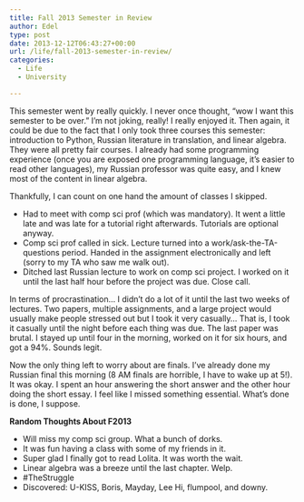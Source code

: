```yaml
---
title: Fall 2013 Semester in Review
author: Edel
type: post
date: 2013-12-12T06:43:27+00:00
url: /life/fall-2013-semester-in-review/
categories:
  - Life
  - University

---
```

This semester went by really quickly. I never once thought, &#8220;wow I want this semester to be over.&#8221; I&#8217;m not joking, really! I really enjoyed it. Then again, it could be due to the fact that I only took three courses this semester: introduction to Python, Russian literature in translation, and linear algebra. They were all pretty fair courses. I already had some programming experience (once you are exposed one programming language, it&#8217;s easier to read other languages), my Russian professor was quite easy, and I knew most of the content in linear algebra.

Thankfully, I can count on one hand the amount of classes I skipped.

  * Had to meet with comp sci prof (which was mandatory). It went a little late and was late for a tutorial right afterwards. Tutorials are optional anyway.
  * Comp sci prof called in sick. Lecture turned into a work/ask-the-TA-questions period. Handed in the assignment electronically and left (sorry to my TA who saw me walk out).
  * Ditched last Russian lecture to work on comp sci project. I worked on it until the last half hour before the project was due. Close call.

In terms of procrastination&#8230; I didn&#8217;t do a lot of it until the last two weeks of lectures. Two papers, multiple assignments, and a large project would usually make people stressed out but I took it very casually&#8230; That is, I took it casually until the night before each thing was due. The last paper was brutal. I stayed up until four in the morning, worked on it for six hours, and got a 94%. Sounds legit.

Now the only thing left to worry about are finals. I&#8217;ve already done my Russian final this morning (8 AM finals are horrible, I have to wake up at 5!). It was okay. I spent an hour answering the short answer and the other hour doing the short essay. I feel like I missed something essential. What&#8217;s done is done, I suppose.

**Random Thoughts About F2013**

  * Will miss my comp sci group. What a bunch of dorks.
  * It was fun having a class with some of my friends in it.
  * Super glad I finally got to read Lolita. It was worth the wait.
  * Linear algebra was a breeze until the last chapter. Welp.
  * #TheStruggle
  * Discovered: U-KISS, Boris, Mayday, Lee Hi, flumpool, and downy.

<ol class="footnote">
</ol>